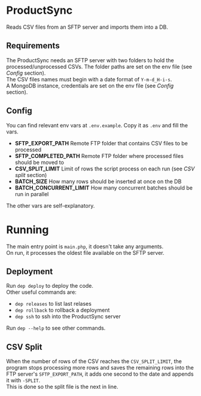 # ProductSync
Reads CSV files from an SFTP server and imports them into a DB. 

## Requirements
The ProductSync needs an SFTP server with two folders to hold the processed/unprocessed CSVs. The folder paths are set on the env file (see *Config* section).  
The CSV files names must begin with a date format of `Y-m-d_H-i-s`.  
A MongoDB instance, credentials are set on the env file (see *Config* section).

## Config
You can find relevant env vars at `.env.example`. Copy it as `.env` and fill the vars.

- **SFTP_EXPORT_PATH** Remote FTP folder that contains CSV files to be processed 
- **SFTP_COMPLETED_PATH** Remote FTP folder where processed files should be moved to
- **CSV_SPLIT_LIMIT** Limit of rows the script process on each run (see *CSV split* section)
- **BATCH_SIZE** How many rows should be inserted at once on the DB
- **BATCH_CONCURRENT_LIMIT** How many concurrent batches should be run in parallel

The other vars are self-explanatory.

# Running
The main entry point is `main.php`, it doesn't take any arguments.  
On run, it processes the oldest file available on the SFTP server.

## Deployment
Run `dep deploy` to deploy the code.  
Other useful commands are:

- `dep releases` to list last relases
- `dep rollback` to rollback a deployment
- `dep ssh` to ssh into the ProductSync server

Run `dep --help` to see other commands.

## CSV Split
When the number of rows of the CSV reaches the `CSV_SPLIT_LIMIT`, the program stops processing more rows
and saves the remaining rows into the FTP server's `SFTP_EXPORT_PATH`,
it adds one second to the date and appends it with `-SPLIT`.    
This is done so the split file is the next in line.
